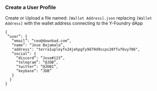 ### Create a User Profile

Create or Upload a file named: 
`[Wallet Address].json` replacing `[Wallet Address]` with the wallet address connecting to the Y-Foundry dApp


```
{
 “user”: {
   “email”: “ceo@downbad.com”,
   “name”: “Jose Bajamala”,
   "address": "terra1upleyfx24jehpgfy9d79d9scps20ffuf6vy706",
   “social”: {
     “discord”: “Jose#123”,
     “telegram”: “@JDB”,
     “twitter”: “@JDB1”,
     “keybase”: “JDB”
   }
  }
}
```
